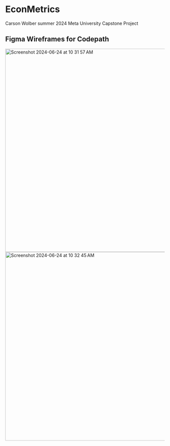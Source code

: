 # EconMetrics
Carson Wolber summer 2024 Meta University Capstone Project


## Figma Wireframes for Codepath

<img width="643" alt="Screenshot 2024-06-24 at 10 31 57 AM" src="https://github.com/CWMetaUCapstone/EconMetrics/assets/118689146/b108edd6-73f3-4572-a574-be63cb9be4d6">
<img width="597" alt="Screenshot 2024-06-24 at 10 32 45 AM" src="https://github.com/CWMetaUCapstone/EconMetrics/assets/118689146/47460473-13a6-4668-b5cb-f56b9c7d38f9">
